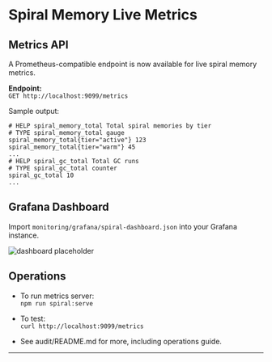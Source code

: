 # Spiral Memory Live Metrics

## Metrics API

A Prometheus-compatible endpoint is now available for live spiral memory metrics.

**Endpoint:**  
`GET http://localhost:9099/metrics`

Sample output:
```
# HELP spiral_memory_total Total spiral memories by tier
# TYPE spiral_memory_total gauge
spiral_memory_total{tier="active"} 123
spiral_memory_total{tier="warm"} 45
...
# HELP spiral_gc_total Total GC runs
# TYPE spiral_gc_total counter
spiral_gc_total 10
...
```

## Grafana Dashboard

Import `monitoring/grafana/spiral-dashboard.json` into your Grafana instance.

![dashboard placeholder](dashboard-screenshot-placeholder.png)

## Operations

- To run metrics server:  
  `npm run spiral:serve`

- To test:  
  `curl http://localhost:9099/metrics`

- See audit/README.md for more, including operations guide.

---